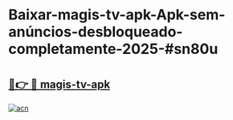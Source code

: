 # Baixar-magis-tv-apk-Apk-sem-anúncios-desbloqueado-completamente-2025-#sn80u

# <h2><a href="https://ainizakaria.my?title=magis-tv-apk&ref=24M">🔗👉 🔴 magis-tv-apk</a></h2>

[![acn](https://github.com/user-attachments/assets/0f9c940e-d8b0-45ae-aac7-cd30a18b3e1c)](https://ainizakaria.my?title=magis-tv-apk&ref=24M)

